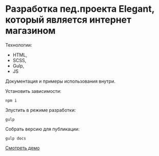 # Разработка пед.проекта Elegant, который является интернет магазином

Технологии:

- HTML,
- SCSS,
- Gulp,
- JS

Документация и примеры использования внутри.

Установить зависимости:

```
npm i
```

Зпустить в режиме разработки:

```
gulp
```

Собрать версию для публикации:

```
gulp docs
```

[Смотреть демо](https://17kengan06.github.io/elegant/)
